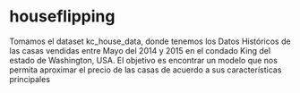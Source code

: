 # houseflipping
Tomamos el dataset kc_house_data, donde tenemos los Datos Históricos de las casas vendidas entre Mayo del 2014 y 2015 en el condado King del estado de Washington, USA. El objetivo es encontrar un modelo que nos permita aproximar el precio de las casas de acuerdo a sus características principales
